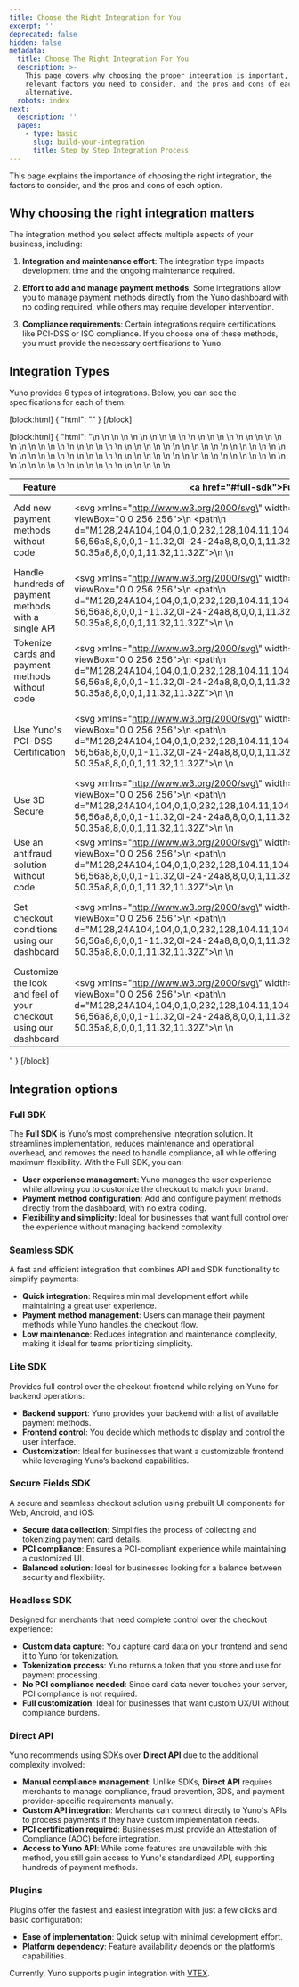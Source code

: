 ```yaml
---
title: Choose the Right Integration for You
excerpt: ''
deprecated: false
hidden: false
metadata:
  title: Choose The Right Integration For You
  description: >-
    This page covers why choosing the proper integration is important, the
    relevant factors you need to consider, and the pros and cons of each
    alternative.
  robots: index
next:
  description: ''
  pages:
    - type: basic
      slug: build-your-integration
      title: Step by Step Integration Process
---
```

This page explains the importance of choosing the right integration, the factors to consider, and the pros and cons of each option.

## Why choosing the right integration matters

The integration method you select affects multiple aspects of your business, including:

1. **Integration and maintenance effort**: The integration type impacts development time and the ongoing maintenance required.

2. **Effort to add and manage payment methods**: Some integrations allow you to manage payment methods directly from the Yuno dashboard with no coding required, while others may require developer intervention.

3. **Compliance requirements**: Certain integrations require certifications like PCI-DSS or ISO compliance. If you choose one of these methods, you must provide the necessary certifications to Yuno.

## Integration Types

Yuno provides 6 types of integrations. Below, you can see the specifications for each of them.

[block:html]
{
  "html": "<style>  \n  thead th {\n    background-color: #FCFCFF !important;\n    border-color: #ECEFF2 !important;\n    color: #282A30 !important;\n    font-weight: 400 !important;\n    border-width: 1px !important;\n    border: none !important; \n    \n  }\n  \n  table tr td {\n    background-color: #FFFFFF !important;\n    border-color: #ECEFF2 !important;\n    color: #282A30 !important;\n    font-weight: 400 !important;\n    border-width: 1px !important;\n    border: none !important; \n  }\n  \n  thead tr {\n    border: 1px solid #ECEFF2 !important;\n  }\n  \n  thead tr,\n  tbody tr{\n    height: 48px;\n  }\n  \n  table {\n    border-collapse: collapse !important; /* This ensures no spacing between table cells */\n    border-color: #ECEFF2 !important;\n    border-width: 1px !important;\n  }\n  \n  table tr td:not(:first-child){\n    text-align: center !important;\n  }\n  table tr th:not(:first-child){\n    text-align: center !important;\n  }\n</style>"
}
[/block]


[block:html]
{
  "html": "<table>\n  <thead>\n    <tr>\n      <th>Feature</th>\n      <th><a href=\"#full-sdk\">Full SDK</a></th>\n      <th><a href=\"#seamless-sdk\">Seamless SDK</a></th>\n      <th><a href=\"#lite-sdk\">Lite SDK</a></th>\n      <th><a href=\"#secure-fields-sdk\">Secure Fields</a></th>\n      <th><a href=\"#headless-sdk\">Headless SDK</a></th>\n      <th><a href=\"#direct-api\">Direct</a></th>\n      <th><a href=\"#plugins\">Plugins</a></th>\n    </tr>\n  </thead>\n  <tbody>\n    <tr>\n      <td>Add new payment methods without code</td>\n      <td><svg xmlns=\"http://www.w3.org/2000/svg\" width=\"22\" height=\"22\" fill=\"#29d99a\" viewBox=\"0 0 256 256\">\n          <path\n            d=\"M128,24A104,104,0,1,0,232,128,104.11,104.11,0,0,0,128,24Zm45.66,85.66-56,56a8,8,0,0,1-11.32,0l-24-24a8,8,0,0,1,11.32-11.32L112,148.69l50.34-50.35a8,8,0,0,1,11.32,11.32Z\">\n          </path>\n        </svg></td>\n      <td><svg xmlns=\"http://www.w3.org/2000/svg\" width=\"22\" height=\"22\" fill=\"#f13f5e\" viewBox=\"0 0 256 256\">\n          <path\n            d=\"M128,24A104,104,0,1,0,232,128,104.11,104.11,0,0,0,128,24Zm37.66,130.34a8,8,0,0,1-11.32,11.32L128,139.31l-26.34,26.35a8,8,0,0,1-11.32-11.32L116.69,128,90.34,101.66a8,8,0,0,1,11.32-11.32L128,116.69l26.34-26.35a8,8,0,0,1,11.32,11.32L139.31,128Z\">\n          </path>\n        </svg></td>\n      <td><svg xmlns=\"http://www.w3.org/2000/svg\" width=\"22\" height=\"22\" fill=\"#f13f5e\" viewBox=\"0 0 256 256\">\n          <path\n            d=\"M128,24A104,104,0,1,0,232,128,104.11,104.11,0,0,0,128,24Zm37.66,130.34a8,8,0,0,1-11.32,11.32L128,139.31l-26.34,26.35a8,8,0,0,1-11.32-11.32L116.69,128,90.34,101.66a8,8,0,0,1,11.32-11.32L128,116.69l26.34-26.35a8,8,0,0,1,11.32,11.32L139.31,128Z\">\n          </path>\n        </svg></td>\n      <td><svg xmlns=\"http://www.w3.org/2000/svg\" width=\"22\" height=\"22\" fill=\"#f13f5e\" viewBox=\"0 0 256 256\">\n          <path\n            d=\"M128,24A104,104,0,1,0,232,128,104.11,104.11,0,0,0,128,24Zm37.66,130.34a8,8,0,0,1-11.32,11.32L128,139.31l-26.34,26.35a8,8,0,0,1-11.32-11.32L116.69,128,90.34,101.66a8,8,0,0,1,11.32-11.32L128,116.69l26.34-26.35a8,8,0,0,1,11.32,11.32L139.31,128Z\">\n          </path>\n        </svg></td>\n      <td><svg xmlns=\"http://www.w3.org/2000/svg\" width=\"22\" height=\"22\" fill=\"#f13f5e\" viewBox=\"0 0 256 256\">\n          <path\n            d=\"M128,24A104,104,0,1,0,232,128,104.11,104.11,0,0,0,128,24Zm37.66,130.34a8,8,0,0,1-11.32,11.32L128,139.31l-26.34,26.35a8,8,0,0,1-11.32-11.32L116.69,128,90.34,101.66a8,8,0,0,1,11.32-11.32L128,116.69l26.34-26.35a8,8,0,0,1,11.32,11.32L139.31,128Z\">\n          </path>\n        </svg></td>\n      <td><svg xmlns=\"http://www.w3.org/2000/svg\" width=\"22\" height=\"22\" fill=\"#f13f5e\" viewBox=\"0 0 256 256\">\n          <path\n            d=\"M128,24A104,104,0,1,0,232,128,104.11,104.11,0,0,0,128,24Zm37.66,130.34a8,8,0,0,1-11.32,11.32L128,139.31l-26.34,26.35a8,8,0,0,1-11.32-11.32L116.69,128,90.34,101.66a8,8,0,0,1,11.32-11.32L128,116.69l26.34-26.35a8,8,0,0,1,11.32,11.32L139.31,128Z\">\n          </path>\n        </svg></td>\n      <td><svg xmlns=\"http://www.w3.org/2000/svg\" width=\"22\" height=\"22\" fill=\"#29d99a\" viewBox=\"0 0 256 256\">\n          <path\n            d=\"M128,24A104,104,0,1,0,232,128,104.11,104.11,0,0,0,128,24Zm45.66,85.66-56,56a8,8,0,0,1-11.32,0l-24-24a8,8,0,0,1,11.32-11.32L112,148.69l50.34-50.35a8,8,0,0,1,11.32,11.32Z\">\n          </path>\n        </svg></td>\n    </tr>\n    <tr>\n      <td>Handle hundreds of payment methods with a single API</td>\n      <td><svg xmlns=\"http://www.w3.org/2000/svg\" width=\"22\" height=\"22\" fill=\"#29d99a\" viewBox=\"0 0 256 256\">\n          <path\n            d=\"M128,24A104,104,0,1,0,232,128,104.11,104.11,0,0,0,128,24Zm45.66,85.66-56,56a8,8,0,0,1-11.32,0l-24-24a8,8,0,0,1,11.32-11.32L112,148.69l50.34-50.35a8,8,0,0,1,11.32,11.32Z\">\n          </path>\n        </svg></td>\n      <td><svg xmlns=\"http://www.w3.org/2000/svg\" width=\"22\" height=\"22\" fill=\"#29d99a\" viewBox=\"0 0 256 256\">\n          <path\n            d=\"M128,24A104,104,0,1,0,232,128,104.11,104.11,0,0,0,128,24Zm45.66,85.66-56,56a8,8,0,0,1-11.32,0l-24-24a8,8,0,0,1,11.32-11.32L112,148.69l50.34-50.35a8,8,0,0,1,11.32,11.32Z\">\n          </path>\n        </svg></td>\n      <td><svg xmlns=\"http://www.w3.org/2000/svg\" width=\"22\" height=\"22\" fill=\"#29d99a\" viewBox=\"0 0 256 256\">\n          <path\n            d=\"M128,24A104,104,0,1,0,232,128,104.11,104.11,0,0,0,128,24Zm45.66,85.66-56,56a8,8,0,0,1-11.32,0l-24-24a8,8,0,0,1,11.32-11.32L112,148.69l50.34-50.35a8,8,0,0,1,11.32,11.32Z\">\n          </path>\n        </svg></td>\n      <td><svg xmlns=\"http://www.w3.org/2000/svg\" width=\"22\" height=\"22\" fill=\"#29d99a\" viewBox=\"0 0 256 256\">\n          <path\n            d=\"M128,24A104,104,0,1,0,232,128,104.11,104.11,0,0,0,128,24Zm45.66,85.66-56,56a8,8,0,0,1-11.32,0l-24-24a8,8,0,0,1,11.32-11.32L112,148.69l50.34-50.35a8,8,0,0,1,11.32,11.32Z\">\n          </path>\n        </svg></td>\n      <td><svg xmlns=\"http://www.w3.org/2000/svg\" width=\"22\" height=\"22\" fill=\"#29d99a\" viewBox=\"0 0 256 256\">\n          <path\n            d=\"M128,24A104,104,0,1,0,232,128,104.11,104.11,0,0,0,128,24Zm45.66,85.66-56,56a8,8,0,0,1-11.32,0l-24-24a8,8,0,0,1,11.32-11.32L112,148.69l50.34-50.35a8,8,0,0,1,11.32,11.32Z\">\n          </path>\n        </svg></td>\n      <td><svg xmlns=\"http://www.w3.org/2000/svg\" width=\"22\" height=\"22\" fill=\"#29d99a\" viewBox=\"0 0 256 256\">\n          <path\n            d=\"M128,24A104,104,0,1,0,232,128,104.11,104.11,0,0,0,128,24Zm45.66,85.66-56,56a8,8,0,0,1-11.32,0l-24-24a8,8,0,0,1,11.32-11.32L112,148.69l50.34-50.35a8,8,0,0,1,11.32,11.32Z\">\n          </path>\n        </svg></td>\n      <td><svg xmlns=\"http://www.w3.org/2000/svg\" width=\"22\" height=\"22\" fill=\"#29d99a\" viewBox=\"0 0 256 256\">\n          <path\n            d=\"M128,24A104,104,0,1,0,232,128,104.11,104.11,0,0,0,128,24Zm45.66,85.66-56,56a8,8,0,0,1-11.32,0l-24-24a8,8,0,0,1,11.32-11.32L112,148.69l50.34-50.35a8,8,0,0,1,11.32,11.32Z\">\n          </path>\n        </svg></td>\n    </tr>\n    <tr>\n      <td>Tokenize cards and payment methods without code</td>\n      <td><svg xmlns=\"http://www.w3.org/2000/svg\" width=\"22\" height=\"22\" fill=\"#29d99a\" viewBox=\"0 0 256 256\">\n          <path\n            d=\"M128,24A104,104,0,1,0,232,128,104.11,104.11,0,0,0,128,24Zm45.66,85.66-56,56a8,8,0,0,1-11.32,0l-24-24a8,8,0,0,1,11.32-11.32L112,148.69l50.34-50.35a8,8,0,0,1,11.32,11.32Z\">\n          </path>\n        </svg></td>\n      <td><svg xmlns=\"http://www.w3.org/2000/svg\" width=\"22\" height=\"22\" fill=\"#29d99a\" viewBox=\"0 0 256 256\">\n          <path\n            d=\"M128,24A104,104,0,1,0,232,128,104.11,104.11,0,0,0,128,24Zm45.66,85.66-56,56a8,8,0,0,1-11.32,0l-24-24a8,8,0,0,1,11.32-11.32L112,148.69l50.34-50.35a8,8,0,0,1,11.32,11.32Z\">\n          </path>\n        </svg></td>\n      <td><svg xmlns=\"http://www.w3.org/2000/svg\" width=\"22\" height=\"22\" fill=\"#29d99a\" viewBox=\"0 0 256 256\">\n          <path\n            d=\"M128,24A104,104,0,1,0,232,128,104.11,104.11,0,0,0,128,24Zm45.66,85.66-56,56a8,8,0,0,1-11.32,0l-24-24a8,8,0,0,1,11.32-11.32L112,148.69l50.34-50.35a8,8,0,0,1,11.32,11.32Z\">\n          </path>\n        </svg></td>\n      <td><svg xmlns=\"http://www.w3.org/2000/svg\" width=\"22\" height=\"22\" fill=\"#29d99a\" viewBox=\"0 0 256 256\">\n          <path\n            d=\"M128,24A104,104,0,1,0,232,128,104.11,104.11,0,0,0,128,24Zm45.66,85.66-56,56a8,8,0,0,1-11.32,0l-24-24a8,8,0,0,1,11.32-11.32L112,148.69l50.34-50.35a8,8,0,0,1,11.32,11.32Z\">\n          </path>\n        </svg></td>\n      <td><svg xmlns=\"http://www.w3.org/2000/svg\" width=\"22\" height=\"22\" fill=\"#29d99a\" viewBox=\"0 0 256 256\">\n          <path\n            d=\"M128,24A104,104,0,1,0,232,128,104.11,104.11,0,0,0,128,24Zm45.66,85.66-56,56a8,8,0,0,1-11.32,0l-24-24a8,8,0,0,1,11.32-11.32L112,148.69l50.34-50.35a8,8,0,0,1,11.32,11.32Z\">\n          </path>\n        </svg></td>\n      <td><svg xmlns=\"http://www.w3.org/2000/svg\" width=\"22\" height=\"22\" fill=\"#f13f5e\" viewBox=\"0 0 256 256\">\n          <path\n            d=\"M128,24A104,104,0,1,0,232,128,104.11,104.11,0,0,0,128,24Zm37.66,130.34a8,8,0,0,1-11.32,11.32L128,139.31l-26.34,26.35a8,8,0,0,1-11.32-11.32L116.69,128,90.34,101.66a8,8,0,0,1,11.32-11.32L128,116.69l26.34-26.35a8,8,0,0,1,11.32,11.32L139.31,128Z\">\n          </path>\n        </svg></td>\n      <td><svg xmlns=\"http://www.w3.org/2000/svg\" width=\"22\" height=\"22\" fill=\"#29d99a\" viewBox=\"0 0 256 256\">\n          <path\n            d=\"M128,24A104,104,0,1,0,232,128,104.11,104.11,0,0,0,128,24Zm45.66,85.66-56,56a8,8,0,0,1-11.32,0l-24-24a8,8,0,0,1,11.32-11.32L112,148.69l50.34-50.35a8,8,0,0,1,11.32,11.32Z\">\n          </path>\n        </svg></td>\n    </tr>\n    <tr>\n      <td>Use Yuno's PCI-DSS Certification</td>\n      <td><svg xmlns=\"http://www.w3.org/2000/svg\" width=\"22\" height=\"22\" fill=\"#29d99a\" viewBox=\"0 0 256 256\">\n          <path\n            d=\"M128,24A104,104,0,1,0,232,128,104.11,104.11,0,0,0,128,24Zm45.66,85.66-56,56a8,8,0,0,1-11.32,0l-24-24a8,8,0,0,1,11.32-11.32L112,148.69l50.34-50.35a8,8,0,0,1,11.32,11.32Z\">\n          </path>\n        </svg></td>\n      <td><svg xmlns=\"http://www.w3.org/2000/svg\" width=\"22\" height=\"22\" fill=\"#29d99a\" viewBox=\"0 0 256 256\">\n          <path\n            d=\"M128,24A104,104,0,1,0,232,128,104.11,104.11,0,0,0,128,24Zm45.66,85.66-56,56a8,8,0,0,1-11.32,0l-24-24a8,8,0,0,1,11.32-11.32L112,148.69l50.34-50.35a8,8,0,0,1,11.32,11.32Z\">\n          </path>\n        </svg></td>\n      <td><svg xmlns=\"http://www.w3.org/2000/svg\" width=\"22\" height=\"22\" fill=\"#29d99a\" viewBox=\"0 0 256 256\">\n          <path\n            d=\"M128,24A104,104,0,1,0,232,128,104.11,104.11,0,0,0,128,24Zm45.66,85.66-56,56a8,8,0,0,1-11.32,0l-24-24a8,8,0,0,1,11.32-11.32L112,148.69l50.34-50.35a8,8,0,0,1,11.32,11.32Z\">\n          </path>\n        </svg></td>\n      <td><svg xmlns=\"http://www.w3.org/2000/svg\" width=\"22\" height=\"22\" fill=\"#29d99a\" viewBox=\"0 0 256 256\">\n          <path\n            d=\"M128,24A104,104,0,1,0,232,128,104.11,104.11,0,0,0,128,24Zm45.66,85.66-56,56a8,8,0,0,1-11.32,0l-24-24a8,8,0,0,1,11.32-11.32L112,148.69l50.34-50.35a8,8,0,0,1,11.32,11.32Z\">\n          </path>\n        </svg></td>\n      <td><svg xmlns=\"http://www.w3.org/2000/svg\" width=\"22\" height=\"22\" fill=\"#29d99a\" viewBox=\"0 0 256 256\">\n          <path\n            d=\"M128,24A104,104,0,1,0,232,128,104.11,104.11,0,0,0,128,24Zm45.66,85.66-56,56a8,8,0,0,1-11.32,0l-24-24a8,8,0,0,1,11.32-11.32L112,148.69l50.34-50.35a8,8,0,0,1,11.32,11.32Z\">\n          </path>\n        </svg></td>\n      <td><svg xmlns=\"http://www.w3.org/2000/svg\" width=\"22\" height=\"22\" fill=\"#f13f5e\" viewBox=\"0 0 256 256\">\n          <path\n            d=\"M128,24A104,104,0,1,0,232,128,104.11,104.11,0,0,0,128,24Zm37.66,130.34a8,8,0,0,1-11.32,11.32L128,139.31l-26.34,26.35a8,8,0,0,1-11.32-11.32L116.69,128,90.34,101.66a8,8,0,0,1,11.32-11.32L128,116.69l26.34-26.35a8,8,0,0,1,11.32,11.32L139.31,128Z\">\n          </path>\n        </svg></td>\n      <td><svg xmlns=\"http://www.w3.org/2000/svg\" width=\"22\" height=\"22\" fill=\"#29d99a\" viewBox=\"0 0 256 256\">\n          <path\n            d=\"M128,24A104,104,0,1,0,232,128,104.11,104.11,0,0,0,128,24Zm45.66,85.66-56,56a8,8,0,0,1-11.32,0l-24-24a8,8,0,0,1,11.32-11.32L112,148.69l50.34-50.35a8,8,0,0,1,11.32,11.32Z\">\n          </path>\n        </svg></td>\n    </tr>\n    <tr>\n      <td>Use 3D Secure</td>\n      <td><svg xmlns=\"http://www.w3.org/2000/svg\" width=\"22\" height=\"22\" fill=\"#29d99a\" viewBox=\"0 0 256 256\">\n          <path\n            d=\"M128,24A104,104,0,1,0,232,128,104.11,104.11,0,0,0,128,24Zm45.66,85.66-56,56a8,8,0,0,1-11.32,0l-24-24a8,8,0,0,1,11.32-11.32L112,148.69l50.34-50.35a8,8,0,0,1,11.32,11.32Z\">\n          </path>\n        </svg></td>\n      <td><svg xmlns=\"http://www.w3.org/2000/svg\" width=\"22\" height=\"22\" fill=\"#29d99a\" viewBox=\"0 0 256 256\">\n          <path\n            d=\"M128,24A104,104,0,1,0,232,128,104.11,104.11,0,0,0,128,24Zm45.66,85.66-56,56a8,8,0,0,1-11.32,0l-24-24a8,8,0,0,1,11.32-11.32L112,148.69l50.34-50.35a8,8,0,0,1,11.32,11.32Z\">\n          </path>\n        </svg></td>\n      <td><svg xmlns=\"http://www.w3.org/2000/svg\" width=\"22\" height=\"22\" fill=\"#29d99a\" viewBox=\"0 0 256 256\">\n          <path\n            d=\"M128,24A104,104,0,1,0,232,128,104.11,104.11,0,0,0,128,24Zm45.66,85.66-56,56a8,8,0,0,1-11.32,0l-24-24a8,8,0,0,1,11.32-11.32L112,148.69l50.34-50.35a8,8,0,0,1,11.32,11.32Z\">\n          </path>\n        </svg></td>\n      <td><svg xmlns=\"http://www.w3.org/2000/svg\" width=\"22\" height=\"22\" fill=\"#29d99a\" viewBox=\"0 0 256 256\">\n          <path\n            d=\"M128,24A104,104,0,1,0,232,128,104.11,104.11,0,0,0,128,24Zm45.66,85.66-56,56a8,8,0,0,1-11.32,0l-24-24a8,8,0,0,1,11.32-11.32L112,148.69l50.34-50.35a8,8,0,0,1,11.32,11.32Z\">\n          </path>\n        </svg></td>\n      <td><svg xmlns=\"http://www.w3.org/2000/svg\" width=\"22\" height=\"22\" fill=\"#29d99a\" viewBox=\"0 0 256 256\">\n          <path\n            d=\"M128,24A104,104,0,1,0,232,128,104.11,104.11,0,0,0,128,24Zm45.66,85.66-56,56a8,8,0,0,1-11.32,0l-24-24a8,8,0,0,1,11.32-11.32L112,148.69l50.34-50.35a8,8,0,0,1,11.32,11.32Z\">\n          </path>\n        </svg></td>\n      <td><svg xmlns=\"http://www.w3.org/2000/svg\" width=\"22\" height=\"22\" fill=\"#29d99a\" viewBox=\"0 0 256 256\">\n          <path\n            d=\"M128,24A104,104,0,1,0,232,128,104.11,104.11,0,0,0,128,24Zm45.66,85.66-56,56a8,8,0,0,1-11.32,0l-24-24a8,8,0,0,1,11.32-11.32L112,148.69l50.34-50.35a8,8,0,0,1,11.32,11.32Z\">\n          </path>\n        </svg></td>\n      <td><svg xmlns=\"http://www.w3.org/2000/svg\" width=\"22\" height=\"22\" fill=\"#29d99a\" viewBox=\"0 0 256 256\">\n          <path\n            d=\"M128,24A104,104,0,1,0,232,128,104.11,104.11,0,0,0,128,24Zm45.66,85.66-56,56a8,8,0,0,1-11.32,0l-24-24a8,8,0,0,1,11.32-11.32L112,148.69l50.34-50.35a8,8,0,0,1,11.32,11.32Z\">\n          </path>\n        </svg></td>\n    </tr>\n    <tr>\n      <td>Use an antifraud solution without code</td>\n      <td><svg xmlns=\"http://www.w3.org/2000/svg\" width=\"22\" height=\"22\" fill=\"#29d99a\" viewBox=\"0 0 256 256\">\n          <path\n            d=\"M128,24A104,104,0,1,0,232,128,104.11,104.11,0,0,0,128,24Zm45.66,85.66-56,56a8,8,0,0,1-11.32,0l-24-24a8,8,0,0,1,11.32-11.32L112,148.69l50.34-50.35a8,8,0,0,1,11.32,11.32Z\">\n          </path>\n        </svg></td>\n      <td><svg xmlns=\"http://www.w3.org/2000/svg\" width=\"22\" height=\"22\" fill=\"#29d99a\" viewBox=\"0 0 256 256\">\n          <path\n            d=\"M128,24A104,104,0,1,0,232,128,104.11,104.11,0,0,0,128,24Zm45.66,85.66-56,56a8,8,0,0,1-11.32,0l-24-24a8,8,0,0,1,11.32-11.32L112,148.69l50.34-50.35a8,8,0,0,1,11.32,11.32Z\">\n          </path>\n        </svg></td>\n      <td><svg xmlns=\"http://www.w3.org/2000/svg\" width=\"22\" height=\"22\" fill=\"#29d99a\" viewBox=\"0 0 256 256\">\n          <path\n            d=\"M128,24A104,104,0,1,0,232,128,104.11,104.11,0,0,0,128,24Zm45.66,85.66-56,56a8,8,0,0,1-11.32,0l-24-24a8,8,0,0,1,11.32-11.32L112,148.69l50.34-50.35a8,8,0,0,1,11.32,11.32Z\">\n          </path>\n        </svg></td>\n      <td><svg xmlns=\"http://www.w3.org/2000/svg\" width=\"22\" height=\"22\" fill=\"#29d99a\" viewBox=\"0 0 256 256\">\n          <path\n            d=\"M128,24A104,104,0,1,0,232,128,104.11,104.11,0,0,0,128,24Zm45.66,85.66-56,56a8,8,0,0,1-11.32,0l-24-24a8,8,0,0,1,11.32-11.32L112,148.69l50.34-50.35a8,8,0,0,1,11.32,11.32Z\">\n          </path>\n        </svg></td>\n      <td><svg xmlns=\"http://www.w3.org/2000/svg\" width=\"22\" height=\"22\" fill=\"#29d99a\" viewBox=\"0 0 256 256\">\n          <path\n            d=\"M128,24A104,104,0,1,0,232,128,104.11,104.11,0,0,0,128,24Zm45.66,85.66-56,56a8,8,0,0,1-11.32,0l-24-24a8,8,0,0,1,11.32-11.32L112,148.69l50.34-50.35a8,8,0,0,1,11.32,11.32Z\">\n          </path>\n        </svg></td>\n      <td><svg xmlns=\"http://www.w3.org/2000/svg\" width=\"22\" height=\"22\" fill=\"#29d99a\" viewBox=\"0 0 256 256\">\n          <path\n            d=\"M128,24A104,104,0,1,0,232,128,104.11,104.11,0,0,0,128,24Zm45.66,85.66-56,56a8,8,0,0,1-11.32,0l-24-24a8,8,0,0,1,11.32-11.32L112,148.69l50.34-50.35a8,8,0,0,1,11.32,11.32Z\">\n          </path>\n        </svg></td>\n      <td><svg xmlns=\"http://www.w3.org/2000/svg\" width=\"22\" height=\"22\" fill=\"#29d99a\" viewBox=\"0 0 256 256\">\n          <path\n            d=\"M128,24A104,104,0,1,0,232,128,104.11,104.11,0,0,0,128,24Zm45.66,85.66-56,56a8,8,0,0,1-11.32,0l-24-24a8,8,0,0,1,11.32-11.32L112,148.69l50.34-50.35a8,8,0,0,1,11.32,11.32Z\">\n          </path>\n        </svg></td>\n    </tr>\n    <tr>\n      <td>Set checkout conditions using our dashboard</td>\n      <td><svg xmlns=\"http://www.w3.org/2000/svg\" width=\"22\" height=\"22\" fill=\"#29d99a\" viewBox=\"0 0 256 256\">\n          <path\n            d=\"M128,24A104,104,0,1,0,232,128,104.11,104.11,0,0,0,128,24Zm45.66,85.66-56,56a8,8,0,0,1-11.32,0l-24-24a8,8,0,0,1,11.32-11.32L112,148.69l50.34-50.35a8,8,0,0,1,11.32,11.32Z\">\n          </path>\n        </svg></td>\n      <td><svg xmlns=\"http://www.w3.org/2000/svg\" width=\"22\" height=\"22\" fill=\"#29d99a\" viewBox=\"0 0 256 256\">\n          <path\n            d=\"M128,24A104,104,0,1,0,232,128,104.11,104.11,0,0,0,128,24Zm45.66,85.66-56,56a8,8,0,0,1-11.32,0l-24-24a8,8,0,0,1,11.32-11.32L112,148.69l50.34-50.35a8,8,0,0,1,11.32,11.32Z\">\n          </path>\n        </svg></td>\n      <td><svg xmlns=\"http://www.w3.org/2000/svg\" width=\"22\" height=\"22\" fill=\"#29d99a\" viewBox=\"0 0 256 256\">\n          <path\n            d=\"M128,24A104,104,0,1,0,232,128,104.11,104.11,0,0,0,128,24Zm45.66,85.66-56,56a8,8,0,0,1-11.32,0l-24-24a8,8,0,0,1,11.32-11.32L112,148.69l50.34-50.35a8,8,0,0,1,11.32,11.32Z\">\n          </path>\n        </svg></td>\n      <td><svg xmlns=\"http://www.w3.org/2000/svg\" width=\"22\" height=\"22\" fill=\"#f13f5e\" viewBox=\"0 0 256 256\">\n          <path\n            d=\"M128,24A104,104,0,1,0,232,128,104.11,104.11,0,0,0,128,24Zm37.66,130.34a8,8,0,0,1-11.32,11.32L128,139.31l-26.34,26.35a8,8,0,0,1-11.32-11.32L116.69,128,90.34,101.66a8,8,0,0,1,11.32-11.32L128,116.69l26.34-26.35a8,8,0,0,1,11.32,11.32L139.31,128Z\">\n          </path>\n        </svg></td>\n      <td><svg xmlns=\"http://www.w3.org/2000/svg\" width=\"22\" height=\"22\" fill=\"#f13f5e\" viewBox=\"0 0 256 256\">\n          <path\n            d=\"M128,24A104,104,0,1,0,232,128,104.11,104.11,0,0,0,128,24Zm37.66,130.34a8,8,0,0,1-11.32,11.32L128,139.31l-26.34,26.35a8,8,0,0,1-11.32-11.32L116.69,128,90.34,101.66a8,8,0,0,1,11.32-11.32L128,116.69l26.34-26.35a8,8,0,0,1,11.32,11.32L139.31,128Z\">\n          </path>\n        </svg></td>\n      <td><svg xmlns=\"http://www.w3.org/2000/svg\" width=\"22\" height=\"22\" fill=\"#f13f5e\" viewBox=\"0 0 256 256\">\n          <path\n            d=\"M128,24A104,104,0,1,0,232,128,104.11,104.11,0,0,0,128,24Zm37.66,130.34a8,8,0,0,1-11.32,11.32L128,139.31l-26.34,26.35a8,8,0,0,1-11.32-11.32L116.69,128,90.34,101.66a8,8,0,0,1,11.32-11.32L128,116.69l26.34-26.35a8,8,0,0,1,11.32,11.32L139.31,128Z\">\n          </path>\n        </svg></td>\n      <td><svg xmlns=\"http://www.w3.org/2000/svg\" width=\"22\" height=\"22\" fill=\"#f13f5e\" viewBox=\"0 0 256 256\">\n          <path\n            d=\"M128,24A104,104,0,1,0,232,128,104.11,104.11,0,0,0,128,24Zm37.66,130.34a8,8,0,0,1-11.32,11.32L128,139.31l-26.34,26.35a8,8,0,0,1-11.32-11.32L116.69,128,90.34,101.66a8,8,0,0,1,11.32-11.32L128,116.69l26.34-26.35a8,8,0,0,1,11.32,11.32L139.31,128Z\">\n          </path>\n        </svg></td>\n    </tr>\n    <tr>\n      <td>Customize the look and feel of your checkout using our dashboard</td>\n      <td><svg xmlns=\"http://www.w3.org/2000/svg\" width=\"22\" height=\"22\" fill=\"#29d99a\" viewBox=\"0 0 256 256\">\n          <path\n            d=\"M128,24A104,104,0,1,0,232,128,104.11,104.11,0,0,0,128,24Zm45.66,85.66-56,56a8,8,0,0,1-11.32,0l-24-24a8,8,0,0,1,11.32-11.32L112,148.69l50.34-50.35a8,8,0,0,1,11.32,11.32Z\">\n          </path>\n        </svg></td>\n      <td><svg xmlns=\"http://www.w3.org/2000/svg\" width=\"22\" height=\"22\" fill=\"#29d99a\" viewBox=\"0 0 256 256\">\n          <path\n            d=\"M128,24A104,104,0,1,0,232,128,104.11,104.11,0,0,0,128,24Zm45.66,85.66-56,56a8,8,0,0,1-11.32,0l-24-24a8,8,0,0,1,11.32-11.32L112,148.69l50.34-50.35a8,8,0,0,1,11.32,11.32Z\">\n          </path>\n        </svg></td>\n      <td><svg xmlns=\"http://www.w3.org/2000/svg\" width=\"22\" height=\"22\" fill=\"#29d99a\" viewBox=\"0 0 256 256\">\n          <path\n            d=\"M128,24A104,104,0,1,0,232,128,104.11,104.11,0,0,0,128,24Zm45.66,85.66-56,56a8,8,0,0,1-11.32,0l-24-24a8,8,0,0,1,11.32-11.32L112,148.69l50.34-50.35a8,8,0,0,1,11.32,11.32Z\">\n         </path>\n        </svg></td>\n      <td><svg xmlns=\"http://www.w3.org/2000/svg\" width=\"22\" height=\"22\" fill=\"#f13f5e\" viewBox=\"0 0 256 256\">\n          <path\n            d=\"M128,24A104,104,0,1,0,232,128,104.11,104.11,0,0,0,128,24Zm37.66,130.34a8,8,0,0,1-11.32,11.32L128,139.31l-26.34,26.35a8,8,0,0,1-11.32-11.32L116.69,128,90.34,101.66a8,8,0,0,1,11.32-11.32L128,116.69l26.34-26.35a8,8,0,0,1,11.32,11.32L139.31,128Z\">\n          </path>\n        </svg></td>\n      <td><svg xmlns=\"http://www.w3.org/2000/svg\" width=\"22\" height=\"22\" fill=\"#f13f5e\" viewBox=\"0 0 256 256\">\n          <path\n            d=\"M128,24A104,104,0,1,0,232,128,104.11,104.11,0,0,0,128,24Zm37.66,130.34a8,8,0,0,1-11.32,11.32L128,139.31l-26.34,26.35a8,8,0,0,1-11.32-11.32L116.69,128,90.34,101.66a8,8,0,0,1,11.32-11.32L128,116.69l26.34-26.35a8,8,0,0,1,11.32,11.32L139.31,128Z\">\n          </path>\n        </svg></td>\n      <td><svg xmlns=\"http://www.w3.org/2000/svg\" width=\"22\" height=\"22\" fill=\"#f13f5e\" viewBox=\"0 0 256 256\">\n          <path\n            d=\"M128,24A104,104,0,1,0,232,128,104.11,104.11,0,0,0,128,24Zm37.66,130.34a8,8,0,0,1-11.32,11.32L128,139.31l-26.34,26.35a8,8,0,0,1-11.32-11.32L116.69,128,90.34,101.66a8,8,0,0,1,11.32-11.32L128,116.69l26.34-26.35a8,8,0,0,1,11.32,11.32L139.31,128Z\">\n          </path>\n        </svg></td>\n      <td><svg xmlns=\"http://www.w3.org/2000/svg\" width=\"22\" height=\"22\" fill=\"#f13f5e\" viewBox=\"0 0 256 256\">\n          <path\n            d=\"M128,24A104,104,0,1,0,232,128,104.11,104.11,0,0,0,128,24Zm37.66,130.34a8,8,0,0,1-11.32,11.32L128,139.31l-26.34,26.35a8,8,0,0,1-11.32-11.32L116.69,128,90.34,101.66a8,8,0,0,1,11.32-11.32L128,116.69l26.34-26.35a8,8,0,0,1,11.32,11.32L139.31,128Z\">\n          </path>\n        </svg></td>\n    </tr>\n  </tbody>\n</table>"
}
[/block]


## Integration options

### Full SDK

The **Full SDK** is Yuno’s most comprehensive integration solution. It streamlines implementation, reduces maintenance and operational overhead, and removes the need to handle compliance, all while offering maximum flexibility. With the Full SDK, you can:

- **User experience management**: Yuno manages the user experience while allowing you to customize the checkout to match your brand.
- **Payment method configuration**: Add and configure payment methods directly from the dashboard, with no extra coding.
- **Flexibility and simplicity**: Ideal for businesses that want full control over the experience without managing backend complexity.

### Seamless SDK

A fast and efficient integration that combines API and SDK functionality to simplify payments:

- **Quick integration**: Requires minimal development effort while maintaining a great user experience.
- **Payment method management**: Users can manage their payment methods while Yuno handles the checkout flow.
- **Low maintenance**: Reduces integration and maintenance complexity, making it ideal for teams prioritizing simplicity.

### Lite SDK

Provides full control over the checkout frontend while relying on Yuno for backend operations:

- **Backend support**: Yuno provides your backend with a list of available payment methods.
- **Frontend control**: You decide which methods to display and control the user interface.
- **Customization**: Ideal for businesses that want a customizable frontend while leveraging Yuno’s backend capabilities.

### Secure Fields SDK

A secure and seamless checkout solution using prebuilt UI components for Web, Android, and iOS:

- **Secure data collection**: Simplifies the process of collecting and tokenizing payment card details.
- **PCI compliance**: Ensures a PCI-compliant experience while maintaining a customized UI.
- **Balanced solution**: Ideal for businesses looking for a balance between security and flexibility.

### Headless SDK

Designed for merchants that need complete control over the checkout experience:

- **Custom data capture**: You capture card data on your frontend and send it to Yuno for tokenization.
- **Tokenization process**: Yuno returns a token that you store and use for payment processing.
- **No PCI compliance needed**: Since card data never touches your server, PCI compliance is not required.
- **Full customization**: Ideal for businesses that want custom UX/UI without compliance burdens.

### Direct API

Yuno recommends using SDKs over **Direct API** due to the additional complexity involved:

- **Manual compliance management**: Unlike SDKs, **Direct API** requires merchants to manage compliance, fraud prevention, 3DS, and payment provider-specific requirements manually.
- **Custom API integration**: Merchants can connect directly to Yuno's APIs to process payments if they have custom implementation needs.
- **PCI certification required**: Businesses must provide an Attestation of Compliance (AOC) before integration.
- **Access to Yuno API**: While some features are unavailable with this method, you still gain access to Yuno's standardized API, supporting hundreds of payment methods.

### Plugins

Plugins offer the fastest and easiest integration with just a few clicks and basic configuration:

- **Ease of implementation**: Quick setup with minimal development effort.
- **Platform dependency**: Feature availability depends on the platform’s capabilities.

Currently, Yuno supports plugin integration with [VTEX](doc:vtex).